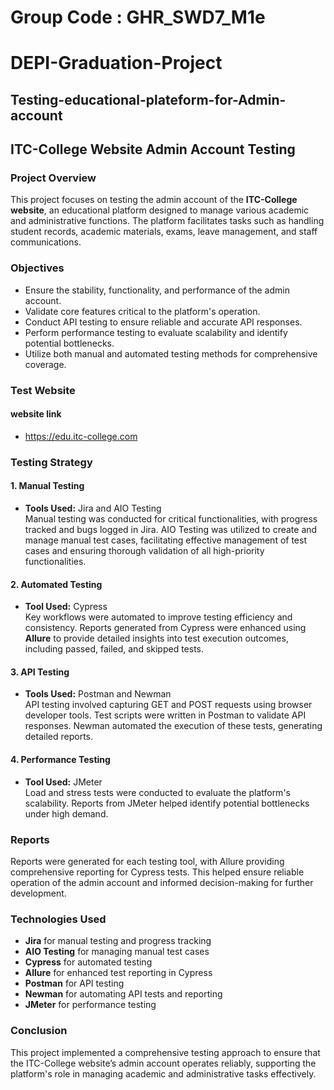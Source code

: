 # Group Code : GHR_SWD7_M1e
#  DEPI-Graduation-Project
## Testing-educational-plateform-for-Admin-account
## ITC-College Website Admin Account Testing

### Project Overview

This project focuses on testing the admin account of the **ITC-College website**, an educational platform designed to manage various academic and administrative functions. The platform facilitates tasks such as handling student records, academic materials, exams, leave management, and staff communications.

### Objectives

- Ensure the stability, functionality, and performance of the admin account.
- Validate core features critical to the platform's operation.
- Conduct API testing to ensure reliable and accurate API responses.
- Perform performance testing to evaluate scalability and identify potential bottlenecks.
- Utilize both manual and automated testing methods for comprehensive coverage.
### Test Website
#### website link
- https://edu.itc-college.com

### Testing Strategy

#### 1. Manual Testing
- **Tools Used:** Jira and AIO Testing  
Manual testing was conducted for critical functionalities, with progress tracked and bugs logged in Jira. AIO Testing was utilized to create and manage manual test cases, facilitating effective management of test cases and ensuring thorough validation of all high-priority functionalities.

#### 2. Automated Testing
- **Tool Used:** Cypress  
Key workflows were automated to improve testing efficiency and consistency. Reports generated from Cypress were enhanced using **Allure** to provide detailed insights into test execution outcomes, including passed, failed, and skipped tests.

#### 3. API Testing
- **Tools Used:** Postman and Newman  
API testing involved capturing GET and POST requests using browser developer tools. Test scripts were written in Postman to validate API responses. Newman automated the execution of these tests, generating detailed reports.

#### 4. Performance Testing
- **Tool Used:** JMeter  
Load and stress tests were conducted to evaluate the platform's scalability. Reports from JMeter helped identify potential bottlenecks under high demand.

### Reports
Reports were generated for each testing tool, with Allure providing comprehensive reporting for Cypress tests. This helped ensure reliable operation of the admin account and informed decision-making for further development.

### Technologies Used
- **Jira** for manual testing and progress tracking
- **AIO Testing** for managing manual test cases
- **Cypress** for automated testing
- **Allure** for enhanced test reporting in Cypress
- **Postman** for API testing
- **Newman** for automating API tests and reporting
- **JMeter** for performance testing

### Conclusion
This project implemented a comprehensive testing approach to ensure that the ITC-College website’s admin account operates reliably, supporting the platform's role in managing academic and administrative tasks effectively.

